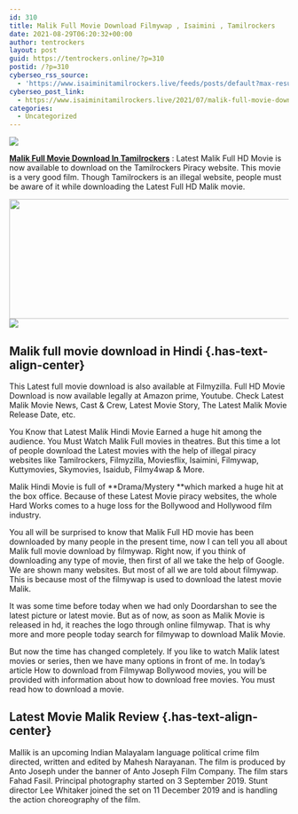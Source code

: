 ```yaml
---
id: 310
title: Malik Full Movie Download Filmywap , Isaimini , Tamilrockers
date: 2021-08-29T06:20:32+00:00
author: tentrockers
layout: post
guid: https://tentrockers.online/?p=310
postid: /?p=310
cyberseo_rss_source:
  - 'https://www.isaiminitamilrockers.live/feeds/posts/default?max-results=150&start-index=1'
cyberseo_post_link:
  - https://www.isaiminitamilrockers.live/2021/07/malik-full-movie-download-filmywap.html
categories:
  - Uncategorized
---
```

<div class="media_block">
  <img src="https://1.bp.blogspot.com/-meMuejed2WQ/YO7mw33LreI/AAAAAAAABBo/CrPD6FIi7MQ_sSC6eHoxpsAZrJNOB3MqgCLcBGAsYHQ/s72-w507-h216-c/Malik-Full-HD-Movie-Download-Available-Free-Online-Leaked-Tamilrockers.jpg" class="media_thumbnail" />
</div>

<meta content="Malik Full Movie Download In Tamilrockers : Latest Malik Full HD Movie is now available to download on the Tamilrockers Piracy website. Thi..." name="twitter:description" />

  


<center>
</center>

**[Malik Full Movie Download In Tamilrockers](https://www.tamilrockers.co.nz/malik-full-movie-download-in-tamilrockers/)** : Latest Malik Full HD Movie is now available to download on the Tamilrockers Piracy website. This movie is a very good film. Though Tamilrockers is an illegal website, people must be aware of it while downloading the Latest Full HD Malik movie.

<div class="separator">
  <a href="https://1.bp.blogspot.com/-meMuejed2WQ/YO7mw33LreI/AAAAAAAABBo/CrPD6FIi7MQ_sSC6eHoxpsAZrJNOB3MqgCLcBGAsYHQ/s955/Malik-Full-HD-Movie-Download-Available-Free-Online-Leaked-Tamilrockers.jpg" imageanchor="1"><img loading="lazy" border="0" data-original-height="530" data-original-width="955" height="216" src="https://1.bp.blogspot.com/-meMuejed2WQ/YO7mw33LreI/AAAAAAAABBo/CrPD6FIi7MQ_sSC6eHoxpsAZrJNOB3MqgCLcBGAsYHQ/w507-h216/Malik-Full-HD-Movie-Download-Available-Free-Online-Leaked-Tamilrockers.jpg" width="507" /></a>
</div>



<div class="separator">
  <a href="https://www.tamilrockers.co.nz/malik-full-movie-download-in-tamilrockers/" imageanchor="1"><img border="0" data-original-height="250" data-original-width="300" src="https://1.bp.blogspot.com/-nfbzYVobUik/YMlpOerzdgI/AAAAAAAAA3Y/aAupsOUs_WMY6Lv7R1OtZhI6OqaRh-YAwCPcBGAYYCw/s0/e854879156f0849f3d27a89db88ed039.png" /></a>
</div>

## Malik full movie download in Hindi {.has-text-align-center}

This Latest full movie download is also available at Filmyzilla. Full HD Movie Download is now available legally at Amazon prime, Youtube. Check Latest Malik Movie News, Cast & Crew, Latest Movie Story, The Latest Malik Movie Release Date, etc.

You Know that Latest Malik Hindi Movie Earned a huge hit among the audience. You Must Watch Malik Full movies in theatres. But this time a lot of people download the Latest movies with the help of illegal piracy websites like Tamilrockers, Filmyzilla, Moviesflix, Isaimini, Filmywap, Kuttymovies, Skymovies, Isaidub, Filmy4wap & More.&nbsp;

Malik Hindi Movie is full of&nbsp;**Drama/Mystery&nbsp;**which marked a huge hit at the box office. Because of these Latest Movie piracy websites, the whole Hard Works comes to a huge loss for the&nbsp;Bollywood&nbsp;and&nbsp;Hollywood&nbsp;film industry.

You all will be surprised to know that Malik Full HD movie has been downloaded by many people in the present time, now I can tell you all about Malik full movie download by filmywap. Right now, if you think of downloading any type of movie, then first of all we take the help of Google. We are shown many websites. But most of all we are told about filmywap. This is because most of the filmywap is used to download the latest movie Malik.

It was some time before today when we had only Doordarshan to see the latest picture or latest movie. But as of now, as soon as Malik Movie is released in hd, it reaches the logo through online filmywap. That is why more and more people today search for filmywap to download Malik Movie.

But now the time has changed completely. If you like to watch Malik latest movies or series, then we have many options in front of me. In today’s article How to download from Filmywap Bollywood movies, you will be provided with information about how to download free movies. You must read how to download a movie.

## Latest Movie Malik Review {.has-text-align-center}

Mallik is an upcoming Indian Malayalam language political crime film directed, written and edited by Mahesh Narayanan. The film is produced by Anto Joseph under the banner of Anto Joseph Film Company. The film stars Fahad Fasil. Principal photography started on 3 September 2019. Stunt director Lee Whitaker joined the set on 11 December 2019 and is handling the action choreography of the film.&nbsp;

<center>
</center>